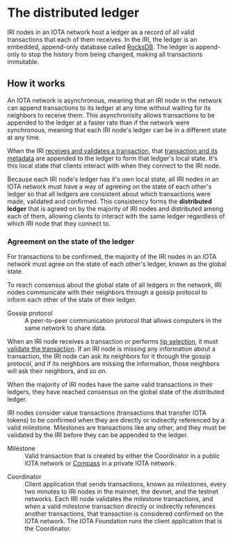 # The distributed ledger

 IRI nodes in an IOTA network host a ledger as a record of all valid transactions that each of them receives. In the IRI, the ledger is an embedded, append-only database called [RocksDB](https://rocksdb.org/). The ledger is append-only to stop the history from being changed, making all transactions immutable.

 ## How it works

 An IOTA network is asynchronous, meaning that an IRI node in the network can append transactions to its ledger at any time without waiting for its neighbors to receive them. This asynchronisity allows transactions to be appended to the ledger at a faster rate than if the network were synchronous, meaning that each IRI node's ledger can be in a different state at any time.

When the IRI [receives and validates a transaction](/iri/concepts/transaction-validation.md), that [transaction and its metadata](/iri/references/data-in-the-ledger.md) are appended to the ledger to form that ledger's local state. It's this local state that clients interact with when they connect to the IRI node.

Because each IRI node's ledger has it's own local state, all IRI nodes in an IOTA network must have a way of agreeing on the state of each other's ledger so that all ledgers are consistent about which transactions were made, validated and confirmed. This consistency forms the **distributed ledger** that is agreed on by the majority of IRI nodes and distributed among each of them, allowing clients to interact with the same ledger regardless of which IRI node that they connect to.

### Agreement on the state of the ledger

For transactions to be confirmed, the majority of the IRI nodes in an IOTA network must agree on the state of each other's ledger, known as the global state.

To reach consensus about the global state of all ledgers in the network, IRI nodes communicate with their neighbors through a gossip protocol to inform each other of the state of their ledger.

<dl><dt>Gossip protocol</dt><dd>A peer-to-peer communication protocol that allows computers in the same network to share data.</dd></dl>

When an IRI node receives a transaction or performs [tip selection](/iri/concepts/tip-selection.md), it must [validate the transaction](/iri/concepts/transaction-validation.md). If an IRI node is missing any information about a transaction, the IRI node can ask its neighbors for it through the gossip protocol, and if its neighbors are missing the information, those neighbors will ask their neighbors, and so on.

When the majority of IRI nodes have the same valid transactions in their ledgers, they have reached consensus on the global state of the distributed ledger.

IRI nodes consider value transactions (transactions that transfer IOTA tokens) to be confirmed when they are directly or indirectly referenced by a valid milestone. Milestones are transactions like any other, and they must be validated by the IRI before they can be appended to the ledger.

<dl>
<dt>Milestone</dt>
<dd>Valid transaction that is created by either the Coordinator in a public IOTA network or <a href="/compass/introduction/overview.md">Compass</a> in a private IOTA network.</dd>
</dl>

<dl>
<dt>Coordinator</dt>
<dd>Client application that sends transactions, known as milestones, every two minutes to IRI nodes in the mainnet, the devnet, and the testnet networks. Each IRI node validates the milestone transactions, and when a valid milestone transaction directly or indirectly references another transactions, that transaction is considered confirmed on the IOTA network. The IOTA Foundation runs the client application that is the Coordinator. </dd>
  </dl>
